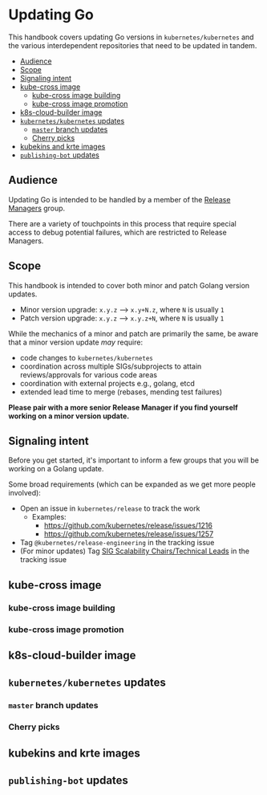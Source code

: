 # Updating Go

This handbook covers updating Go versions in `kubernetes/kubernetes` and the
various interdependent repositories that need to be updated in tandem.

- [Audience](#audience)
- [Scope](#scope)
- [Signaling intent](#signaling-intent)
- [kube-cross image](#kube-cross-image)
  - [kube-cross image building](#kube-cross-image-building)
  - [kube-cross image promotion](#kube-cross-image-promotion)
- [k8s-cloud-builder image](#k8s-cloud-builder-image)
- [`kubernetes/kubernetes` updates](#kuberneteskubernetes-updates)
  - [`master` branch updates](#master-branch-updates)
  - [Cherry picks](#cherry-picks)
- [kubekins and krte images](#kubekins-and-krte-images)
- [`publishing-bot` updates](#publishing-bot-updates)

## Audience

Updating Go is intended to be handled by a member of the
[Release Managers][release-managers] group.

There are a variety of touchpoints in this process that require special access
to debug potential failures, which are restricted to Release Managers.

## Scope

This handbook is intended to cover both minor and patch Golang version updates.

- Minor version upgrade: `x.y.z` --> `x.y+N.z`, where `N` is usually `1`
- Patch version upgrade: `x.y.z` --> `x.y.z+N`, where `N` is usually `1`

While the mechanics of a minor and patch are primarily the same, be aware that
a minor version update _may_ require:

- code changes to `kubernetes/kubernetes`
- coordination across multiple SIGs/subprojects to attain reviews/approvals for
  various code areas
- coordination with external projects e.g., golang, etcd
- extended lead time to merge (rebases, mending test failures)

**Please pair with a more senior Release Manager if you find yourself working
on a minor version update.**

## Signaling intent

Before you get started, it's important to inform a few groups that you will be
working on a Golang update.

Some broad requirements (which can be expanded as we get more people involved):

- Open an issue in `kubernetes/release` to track the work
  - Examples:
    - https://github.com/kubernetes/release/issues/1216
    - https://github.com/kubernetes/release/issues/1257
- Tag `@kubernetes/release-engineering` in the tracking issue
- (For minor updates) Tag [SIG Scalability Chairs/Technical Leads](https://github.com/kubernetes/community/tree/master/sig-scalability#leadership) in the tracking issue

## kube-cross image

### kube-cross image building

### kube-cross image promotion

## k8s-cloud-builder image

## `kubernetes/kubernetes` updates

### `master` branch updates

### Cherry picks

## kubekins and krte images

## `publishing-bot` updates


[release-managers]: /release-managers.md
